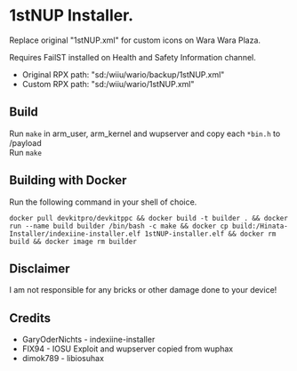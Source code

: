 # 1stNUP Installer.

Replace original "1stNUP.xml" for custom icons on Wara Wara Plaza. 

Requires FailST installed on Health and Safety Information channel.

- Original RPX path: "sd:/wiiu/wario/backup/1stNUP.xml"
- Custom RPX path: "sd:/wiiu/wario/1stNUP.xml"

## Build

Run `make` in arm_user, arm_kernel and wupserver and copy each `*bin.h` to /payload  
Run `make`  

## Building with Docker

Run the following command in your shell of choice.
```
docker pull devkitpro/devkitppc && docker build -t builder . && docker run --name build builder /bin/bash -c make && docker cp build:/Hinata-Installer/indexiine-installer.elf 1stNUP-installer.elf && docker rm build && docker image rm builder
```

## Disclaimer

I am not responsible for any bricks or other damage done to your device!

## Credits

- GaryOderNichts - indexiine-installer
- FIX94 - IOSU Exploit and wupserver copied from wuphax  
- dimok789 - libiosuhax  